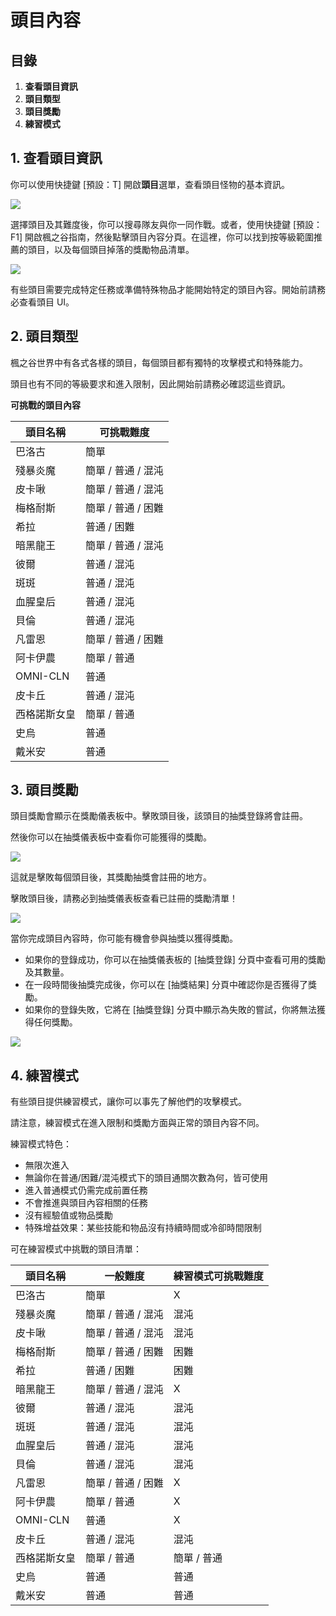 # 頭目內容

## 目錄

1. **查看頭目資訊**
2. **頭目類型**
3. **頭目獎勵**
4. **練習模式**

## 1. 查看頭目資訊

你可以使用快捷鍵 \[預設：T] 開啟**頭目**選單，查看頭目怪物的基本資訊。

![](../../../.gitbook/assets/image_1747236361043_133.png)

選擇頭目及其難度後，你可以搜尋隊友與你一同作戰。或者，使用快捷鍵 \[預設：F1] 開啟楓之谷指南，然後點擊頭目內容分頁。在這裡，你可以找到按等級範圍推薦的頭目，以及每個頭目掉落的獎勵物品清單。

![](../../../.gitbook/assets/image_1747236361043_776.png)

有些頭目需要完成特定任務或準備特殊物品才能開始特定的頭目內容。開始前請務必查看頭目 UI。

## 2. 頭目類型

楓之谷世界中有各式各樣的頭目，每個頭目都有獨特的攻擊模式和特殊能力。

頭目也有不同的等級要求和進入限制，因此開始前請務必確認這些資訊。

**可挑戰的頭目內容**

| 頭目名稱     | 可挑戰難度        |
| -------- | ------------ |
| 巴洛古      | 簡單           |
| 殘暴炎魔     | 簡單 / 普通 / 混沌 |
| 皮卡啾      | 簡單 / 普通 / 混沌 |
| 梅格耐斯     | 簡單 / 普通 / 困難 |
| 希拉       | 普通 / 困難      |
| 暗黑龍王     | 簡單 / 普通 / 混沌 |
| 彼爾       | 普通 / 混沌      |
| 斑斑       | 普通 / 混沌      |
| 血腥皇后     | 普通 / 混沌      |
| 貝倫       | 普通 / 混沌      |
| 凡雷恩      | 簡單 / 普通 / 困難 |
| 阿卡伊農     | 簡單 / 普通      |
| OMNI-CLN | 普通           |
| 皮卡丘      | 普通 / 混沌      |
| 西格諾斯女皇   | 簡單 / 普通      |
| 史烏       | 普通           |
| 戴米安      | 普通           |

## 3. 頭目獎勵

頭目獎勵會顯示在獎勵儀表板中。擊敗頭目後，該頭目的抽獎登錄將會註冊。

然後你可以在抽獎儀表板中查看你可能獲得的獎勵。

![](../../../.gitbook/assets/image_1747236361044_197.png)

這就是擊敗每個頭目後，其獎勵抽獎會註冊的地方。

擊敗頭目後，請務必到抽獎儀表板查看已註冊的獎勵清單！

![](../../../.gitbook/assets/image_1747236361044_339.png)

當你完成頭目內容時，你可能有機會參與抽獎以獲得獎勵。

* 如果你的登錄成功，你可以在抽獎儀表板的 \[抽獎登錄] 分頁中查看可用的獎勵及其數量。
* 在一段時間後抽獎完成後，你可以在 \[抽獎結果] 分頁中確認你是否獲得了獎勵。
* 如果你的登錄失敗，它將在 \[抽獎登錄] 分頁中顯示為失敗的嘗試，你將無法獲得任何獎勵。

![](../../../.gitbook/assets/image_1747236361044_453.png)

## 4. 練習模式

有些頭目提供練習模式，讓你可以事先了解他們的攻擊模式。

請注意，練習模式在進入限制和獎勵方面與正常的頭目內容不同。

練習模式特色：

* 無限次進入
* 無論你在普通/困難/混沌模式下的頭目通關次數為何，皆可使用
* 進入普通模式仍需完成前置任務
* 不會推進與頭目內容相關的任務
* 沒有經驗值或物品獎勵
* 特殊增益效果：某些技能和物品沒有持續時間或冷卻時間限制

可在練習模式中挑戰的頭目清單：

| 頭目名稱     | 一般難度         | 練習模式可挑戰難度 |
| -------- | ------------ | --------- |
| 巴洛古      | 簡單           | X         |
| 殘暴炎魔     | 簡單 / 普通 / 混沌 | 混沌        |
| 皮卡啾      | 簡單 / 普通 / 混沌 | 混沌        |
| 梅格耐斯     | 簡單 / 普通 / 困難 | 困難        |
| 希拉       | 普通 / 困難      | 困難        |
| 暗黑龍王     | 簡單 / 普通 / 混沌 | X         |
| 彼爾       | 普通 / 混沌      | 混沌        |
| 斑斑       | 普通 / 混沌      | 混沌        |
| 血腥皇后     | 普通 / 混沌      | 混沌        |
| 貝倫       | 普通 / 混沌      | 混沌        |
| 凡雷恩      | 簡單 / 普通 / 困難 | X         |
| 阿卡伊農     | 簡單 / 普通      | X         |
| OMNI-CLN | 普通           | X         |
| 皮卡丘      | 普通 / 混沌      | 混沌        |
| 西格諾斯女皇   | 簡單 / 普通      | 簡單 / 普通   |
| 史烏       | 普通           | 普通        |
| 戴米安      | 普通           | 普通        |
